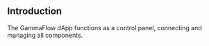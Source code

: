## Introduction

The GammaFlow dApp functions as a control panel, connecting and managing all components.